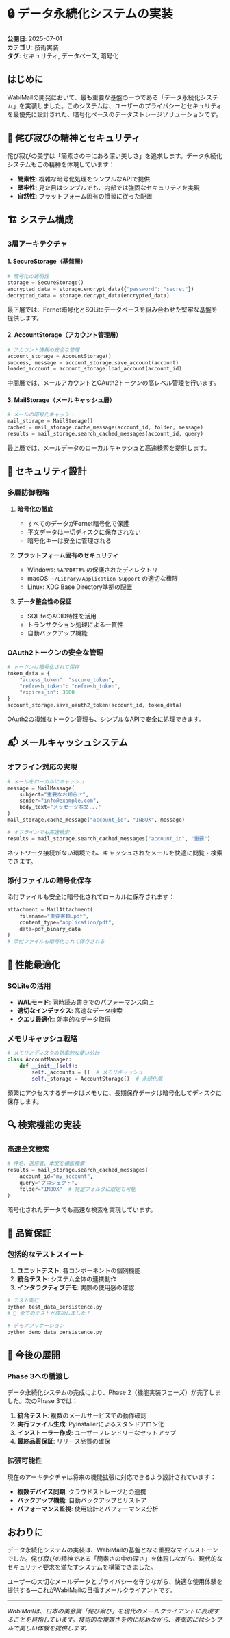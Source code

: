 # 🔒 データ永続化システムの実装

**公開日**: 2025-07-01  
**カテゴリ**: 技術実装  
**タグ**: セキュリティ, データベース, 暗号化

## はじめに

WabiMailの開発において、最も重要な基盤の一つである「データ永続化システム」を実装しました。このシステムは、ユーザーのプライバシーとセキュリティを最優先に設計された、暗号化ベースのデータストレージソリューションです。

## 🌸 侘び寂びの精神とセキュリティ

侘び寂びの美学は「簡素さの中にある深い美しさ」を追求します。データ永続化システムもこの精神を体現しています：

- **簡素性**: 複雑な暗号化処理をシンプルなAPIで提供
- **堅牢性**: 見た目はシンプルでも、内部では強固なセキュリティを実現
- **自然性**: プラットフォーム固有の慣習に従った配置

## 🏗️ システム構成

### 3層アーキテクチャ

#### 1. SecureStorage（基盤層）
```python
# 暗号化の透明性
storage = SecureStorage()
encrypted_data = storage.encrypt_data({"password": "secret"})
decrypted_data = storage.decrypt_data(encrypted_data)
```

最下層では、Fernet暗号化とSQLiteデータベースを組み合わせた堅牢な基盤を提供します。

#### 2. AccountStorage（アカウント管理層）
```python
# アカウント情報の安全な管理
account_storage = AccountStorage()
success, message = account_storage.save_account(account)
loaded_account = account_storage.load_account(account_id)
```

中間層では、メールアカウントとOAuth2トークンの高レベル管理を行います。

#### 3. MailStorage（メールキャッシュ層）
```python
# メールの暗号化キャッシュ
mail_storage = MailStorage()
cached = mail_storage.cache_message(account_id, folder, message)
results = mail_storage.search_cached_messages(account_id, query)
```

最上層では、メールデータのローカルキャッシュと高速検索を提供します。

## 🔐 セキュリティ設計

### 多層防御戦略

1. **暗号化の徹底**
   - すべてのデータがFernet暗号化で保護
   - 平文データは一切ディスクに保存されない
   - 暗号化キーは安全に管理される

2. **プラットフォーム固有のセキュリティ**
   - Windows: `%APPDATA%` の保護されたディレクトリ
   - macOS: `~/Library/Application Support` の適切な権限
   - Linux: XDG Base Directory準拠の配置

3. **データ整合性の保証**
   - SQLiteのACID特性を活用
   - トランザクション処理による一貫性
   - 自動バックアップ機能

### OAuth2トークンの安全な管理

```python
# トークンは暗号化されて保存
token_data = {
    "access_token": "secure_token",
    "refresh_token": "refresh_token", 
    "expires_in": 3600
}
account_storage.save_oauth2_token(account_id, token_data)
```

OAuth2の複雑なトークン管理も、シンプルなAPIで安全に処理できます。

## 📬 メールキャッシュシステム

### オフライン対応の実現

```python
# メールをローカルにキャッシュ
message = MailMessage(
    subject="重要なお知らせ",
    sender="info@example.com",
    body_text="メッセージ本文..."
)
mail_storage.cache_message("account_id", "INBOX", message)

# オフラインでも高速検索
results = mail_storage.search_cached_messages("account_id", "重要")
```

ネットワーク接続がない環境でも、キャッシュされたメールを快適に閲覧・検索できます。

### 添付ファイルの暗号化保存

添付ファイルも安全に暗号化されてローカルに保存されます：

```python
attachment = MailAttachment(
    filename="重要書類.pdf",
    content_type="application/pdf",
    data=pdf_binary_data
)
# 添付ファイルも暗号化されて保存される
```

## 🚀 性能最適化

### SQLiteの活用

- **WALモード**: 同時読み書きでのパフォーマンス向上
- **適切なインデックス**: 高速なデータ検索
- **クエリ最適化**: 効率的なデータ取得

### メモリキャッシュ戦略

```python
# メモリとディスクの効率的な使い分け
class AccountManager:
    def __init__(self):
        self._accounts = []  # メモリキャッシュ
        self._storage = AccountStorage()  # 永続化層
```

頻繁にアクセスするデータはメモリに、長期保存データは暗号化してディスクに保存します。

## 🔍 検索機能の実装

### 高速全文検索

```python
# 件名、送信者、本文を横断検索
results = mail_storage.search_cached_messages(
    account_id="my_account",
    query="プロジェクト",
    folder="INBOX"  # 特定フォルダに限定も可能
)
```

暗号化されたデータでも高速な検索を実現しています。

## 🧪 品質保証

### 包括的なテストスイート

1. **ユニットテスト**: 各コンポーネントの個別機能
2. **統合テスト**: システム全体の連携動作
3. **インタラクティブデモ**: 実際の使用感の確認

```bash
# テスト実行
python test_data_persistence.py
# 🎉 全てのテストが成功しました！

# デモアプリケーション
python demo_data_persistence.py
```

## 🔮 今後の展開

### Phase 3への橋渡し

データ永続化システムの完成により、Phase 2（機能実装フェーズ）が完了しました。次のPhase 3では：

1. **統合テスト**: 複数のメールサービスでの動作確認
2. **実行ファイル生成**: PyInstallerによるスタンドアロン化
3. **インストーラー作成**: ユーザーフレンドリーなセットアップ
4. **最終品質保証**: リリース品質の確保

### 拡張可能性

現在のアーキテクチャは将来の機能拡張に対応できるよう設計されています：

- **複数デバイス同期**: クラウドストレージとの連携
- **バックアップ機能**: 自動バックアップとリストア
- **パフォーマンス監視**: 使用統計とパフォーマンス分析

## おわりに

データ永続化システムの実装は、WabiMailの基盤となる重要なマイルストーンでした。侘び寂びの精神である「簡素さの中の深さ」を体現しながら、現代的なセキュリティ要求を満たすシステムを構築できました。

ユーザーの大切なメールデータとプライバシーを守りながら、快適な使用体験を提供する—これがWabiMailの目指すメールクライアントです。

---

*WabiMailは、日本の美意識「侘び寂び」を現代のメールクライアントに表現することを目指しています。技術的な複雑さを内に秘めながら、表面的にはシンプルで美しい体験を提供します。*